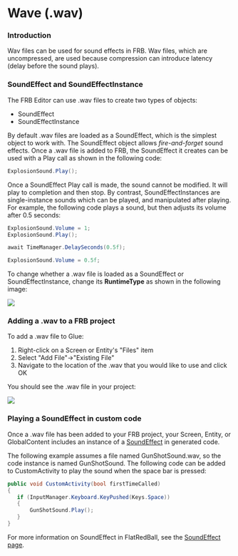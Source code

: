 # Wave (.wav)

### Introduction

Wav files can be used for sound effects in FRB. Wav files, which are uncompressed, are used because compression can introduce latency (delay before the sound plays).

### SoundEffect and SoundEffectInstance

The FRB Editor can use .wav files to create two types of objects:

* SoundEffect
* SoundEffectInstance

By default .wav files are loaded as a SoundEffect, which is the simplest object to work with. The SoundEffect object allows _fire-and-forget_ sound effects. Once a .wav file is added to FRB, the SoundEffect it creates can be used with a Play call as shown in the following code:

```csharp
ExplosionSound.Play();
```

Once a SoundEffect Play call is made, the sound cannot be modified. It will play to completion and then stop. By contrast, SoundEffectInstances are single-instance sounds which can be played, and manipulated after playing. For example, the following code plays a sound, but then adjusts its volume after 0.5 seconds:

```csharp
ExplosionSound.Volume = 1;
ExplosionSound.Play();

await TimeManager.DelaySeconds(0.5f);

ExplosionSound.Volume = 0.5f;
```

To change whether a .wav file is loaded as a SoundEffect or SoundEffectInstance, change its **RuntimeType** as shown in the following image:

![](../../media/2021-09-img\_6150ca47f1f0d.png)

### Adding a .wav to a FRB project

To add a .wav file to Glue:

1. Right-click on a Screen or Entity's "Files" item
2. Select "Add File"->"Existing File"
3. Navigate to the location of the .wav that you would like to use and click OK

You should see the .wav file in your project:

![](../../media/2021-02-img\_603bcad7e65c9.png)

### Playing a SoundEffect in custom code

Once a .wav file has been added to your FRB project, your Screen, Entity, or GlobalContent includes an instance of a [SoundEffect](http://msdn.microsoft.com/en-us/library/microsoft.xna.framework.audio.soundeffect.aspx) in generated code.&#x20;

The following example assumes a file named GunShotSound.wav, so the code instance is named GunShotSound. The following code can be added to CustomActivity to play the sound when the space bar is pressed:

```csharp
public void CustomActivity(bool firstTimeCalled)
{
   if (InputManager.Keyboard.KeyPushed(Keys.Space))
   {
       GunShotSound.Play();
   }
}
```

For more information on SoundEffect in FlatRedBall, see the [SoundEffect page](../../api/microsoft-xna-framework/audio/soundeffect.md).
